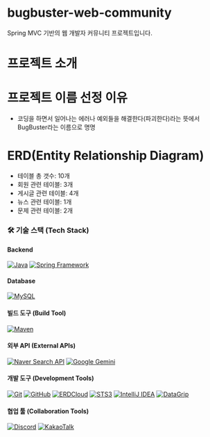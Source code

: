 # bugbuster-web-community
Spring MVC 기반의 웹 개발자 커뮤니티 프로젝트입니다.

# 프로젝트 소개

# 프로젝트 이름 선정 이유
- 코딩을 하면서 일어나는 에러나 예외들을 해결한다(파괴한다)라는 뜻에서 BugBuster라는 이름으로 명명

# ERD(Entity Relationship Diagram)
- 테이블 총 갯수: 10개
- 회원 관련 테이블: 3개
- 게시글 관련 테이블: 4개
- 뉴스 관련 테이블: 1개
- 문제 관련 테이블: 2개


### 🛠️ 기술 스택 (Tech Stack)

#### **Backend**
[![Java](https://img.shields.io/badge/Java-007396?style=for-the-badge&logo=openjdk&logoColor=white)](https://www.oracle.com/java/technologies/javase/javase-jdk8-downloads.html)
[![Spring Framework](https://img.shields.io/badge/Spring_Framework-6DB33F?style=for-the-badge&logo=spring&logoColor=white)](https://spring.io/projects/spring-framework)

#### **Database**
[![MySQL](https://img.shields.io/badge/MySQL-4479A1?style=for-the-badge&logo=mysql&logoColor=white)](https://www.mysql.com/)

#### **빌드 도구 (Build Tool)**
[![Maven](https://img.shields.io/badge/Maven-C71A36?style=for-the-badge&logo=apache-maven&logoColor=white)](https://maven.apache.org/)

#### **외부 API (External APIs)**
[![Naver Search API](https://img.shields.io/badge/Naver_Search_API-03C75A?style=for-the-badge&logo=naver&logoColor=white)](https://developers.naver.com/products/search/)
[![Google Gemini](https://img.shields.io/badge/Google_Gemini-8E75B7?style=for-the-badge&logo=google-gemini&logoColor=white)](https://deepmind.google/technologies/gemini/)

#### **개발 도구 (Development Tools)**
[![Git](https://img.shields.io/badge/Git-F05032?style=for-the-badge&logo=git&logoColor=white)](https://git-scm.com/)
[![GitHub](https://img.shields.io/badge/GitHub-181717?style=for-the-badge&logo=github&logoColor=white)](https://github.com/)
[![ERDCloud](https://img.shields.io/badge/ERDCloud-00A9FF?style=for-the-badge)](https://www.erdcloud.com/)
[![STS3](https://img.shields.io/badge/STS3-6DB33F?style=for-the-badge&logo=spring&logoColor=white)](https://spring.io/tools3)
[![IntelliJ IDEA](https://img.shields.io/badge/IntelliJ_IDEA-000000?style=for-the-badge&logo=intellij-idea&logoColor=white)](https://www.jetbrains.com/idea/)
[![DataGrip](https://img.shields.io/badge/DataGrip-000000?style=for-the-badge&logo=datagrip&logoColor=white)](https://www.jetbrains.com/datagrip/)

#### **협업 툴 (Collaboration Tools)**
[![Discord](https://img.shields.io/badge/Discord-5865F2?style=for-the-badge&logo=discord&logoColor=white)](https://discord.com/)
[![KakaoTalk](https://img.shields.io/badge/KakaoTalk-FFCD00?style=for-the-badge&logo=kakao&logoColor=black)](https://www.kakaocorp.com/service/KakaoTalk)
